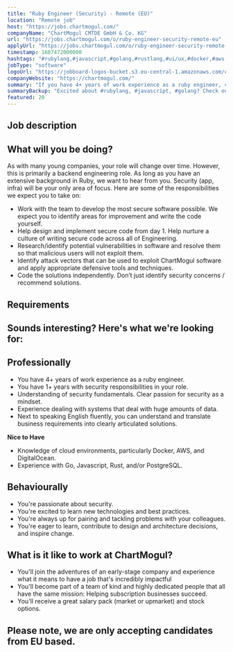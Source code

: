 ```yaml
---
title: "Ruby Engineer (Security) - Remote (EU)"
location: "Remote job"
host: "https://jobs.chartmogul.com/"
companyName: "ChartMogul CMTDE GmbH & Co. KG"
url: "https://jobs.chartmogul.com/o/ruby-engineer-security-remote-eu"
applyUrl: "https://jobs.chartmogul.com/o/ruby-engineer-security-remote-eu/c/new"
timestamp: 1607472000000
hashtags: "#rubylang,#javascript,#golang,#rustlang,#ui/ux,#docker,#aws,#marketing,#postgresql,#translation"
jobType: "software"
logoUrl: "https://jobboard-logos-bucket.s3.eu-central-1.amazonaws.com/chartmogul-cmtde-gmbh-co-kg"
companyWebsite: "https://chartmogul.com/"
summary: "If you have 4+ years of work experience as a ruby engineer, consider applying to ChartMogul CMTDE GmbH & Co. KG's job post for a new ruby engineer."
summaryBackup: "Excited about #rubylang, #javascript, #golang? Check out this job post!"
featured: 20
---
```


## Job description

## What will you be doing?

As with many young companies, your role will change over time. However, this is primarily a backend engineering role. As long as you have an extensive background in Ruby, we want to hear from you. Security (app, infra) will be your only area of focus. Here are some of the responsibilities we expect you to take on:

*   Work with the team to develop the most secure software possible. We expect you to identify areas for improvement and write the code yourself.
*   Help design and implement secure code from day 1. Help nurture a culture of writing secure code across all of Engineering.
*   Research/identify potential vulnerabilities in software and resolve them so that malicious users will not exploit them.
*   Identify attack vectors that can be used to exploit ChartMogul software and apply appropriate defensive tools and techniques.
*   Code the solutions independently. Don’t just identify security concerns / recommend solutions.

## Requirements

## Sounds interesting? Here's what we're looking for:

## Professionally

*   You have 4+ years of work experience as a ruby engineer.
*   You have 1+ years with security responsibilities in your role.
*   Understanding of security fundamentals. Clear passion for security as a mindset.
*   Experience dealing with systems that deal with huge amounts of data.
*   Next to speaking English fluently, you can understand and translate business requirements into clearly articulated solutions.

**Nice to Have**

*   Knowledge of cloud environments, particularly Docker, AWS, and DigitalOcean.
*   Experience with Go, Javascript, Rust, and/or PostgreSQL.

## Behaviourally

*   You're passionate about security.
*   You're excited to learn new technologies and best practices.
*   You're always up for pairing and tackling problems with your colleagues.
*   You're eager to learn, contribute to design and architecture decisions, and inspire change.

## What is it like to work at ChartMogul?

*   You'll join the adventures of an early-stage company and experience what it means to have a job that's incredibly impactful
*   You'll become part of a team of kind and highly dedicated people that all have the same mission: Helping subscription businesses succeed.
*   You'll receive a great salary pack (market or upmarket) and stock options.

## Please note, we are only accepting candidates from EU based.
